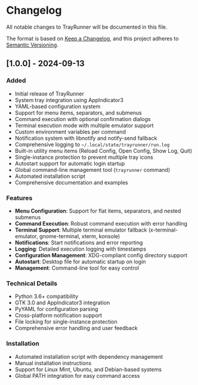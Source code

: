 # Changelog

All notable changes to TrayRunner will be documented in this file.

The format is based on [Keep a Changelog](https://keepachangelog.com/en/1.0.0/),
and this project adheres to [Semantic Versioning](https://semver.org/spec/v2.0.0.html).

## [1.0.0] - 2024-09-13

### Added
- Initial release of TrayRunner
- System tray integration using AppIndicator3
- YAML-based configuration system
- Support for menu items, separators, and submenus
- Command execution with optional confirmation dialogs
- Terminal execution mode with multiple emulator support
- Custom environment variables per command
- Notification system with libnotify and notify-send fallback
- Comprehensive logging to `~/.local/state/trayrunner/run.log`
- Built-in utility menu items (Reload Config, Open Config, Show Log, Quit)
- Single-instance protection to prevent multiple tray icons
- Autostart support for automatic login startup
- Global command-line management tool (`trayrunner` command)
- Automated installation script
- Comprehensive documentation and examples

### Features
- **Menu Configuration**: Support for flat items, separators, and nested submenus
- **Command Execution**: Robust command execution with error handling
- **Terminal Support**: Multiple terminal emulator fallback (x-terminal-emulator, gnome-terminal, xterm, konsole)
- **Notifications**: Start notifications and error reporting
- **Logging**: Detailed execution logging with timestamps
- **Configuration Management**: XDG-compliant config directory support
- **Autostart**: Desktop file for automatic startup on login
- **Management**: Command-line tool for easy control

### Technical Details
- Python 3.6+ compatibility
- GTK 3.0 and AppIndicator3 integration
- PyYAML for configuration parsing
- Cross-platform notification support
- File locking for single-instance protection
- Comprehensive error handling and user feedback

### Installation
- Automated installation script with dependency management
- Manual installation instructions
- Support for Linux Mint, Ubuntu, and Debian-based systems
- Global PATH integration for easy command access
